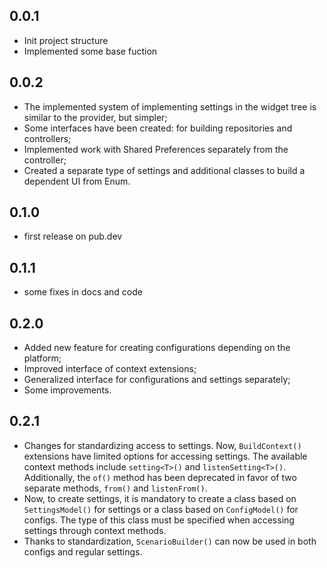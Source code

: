 ## 0.0.1

* Init project structure
* Implemented some base fuction

## 0.0.2

* The implemented system of implementing settings in the widget tree is similar to the provider, but simpler;
* Some interfaces have been created: for building repositories and controllers;
* Implemented work with Shared Preferences separately from the controller;
* Created a separate type of settings and additional classes to build a dependent UI from Enum.

## 0.1.0

* first release on pub.dev

## 0.1.1

* some fixes in docs and code

## 0.2.0

* Added new feature for creating configurations depending on the platform;
* Improved interface of context extensions;
* Generalized interface for configurations and settings separately;
* Some improvements.

## 0.2.1

* Changes for standardizing access to settings. Now, `BuildContext()` extensions have limited options for accessing settings. The available context methods include `setting<T>()` and `listenSetting<T>()`. Additionally, the `of()` method has been deprecated in favor of two separate methods, `from()` and `listenFrom()`.
* Now, to create settings, it is mandatory to create a class based on `SettingsModel()` for settings or a class based on `ConfigModel()` for configs. The type of this class must be specified when accessing settings through context methods.
* Thanks to standardization, `ScenarioBuilder()` can now be used in both configs and regular settings.
